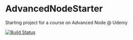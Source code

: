 # AdvancedNodeStarter
Starting project for a course on Advanced Node @ Udemy

[![Build Status](https://travis-ci.org/BenedyktT/advancedNode.svg?branch=master)](https://travis-ci.org/BenedyktT/advancedNode)

